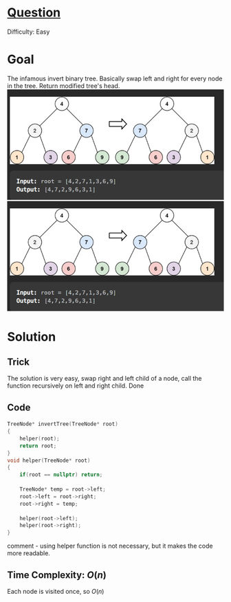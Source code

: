 # [Question](https://leetcode.com/problems/invert-binary-tree/)
Difficulty: Easy
# Goal
The infamous invert binary tree. Basically swap left and right for every node in the tree. Return modified tree's head.
![Alt text](images/image.png)
![Alt text](images/image-1.png)
# Solution
## Trick
The solution is very easy, swap right and left child of a node, call the function recursively on left and right child. Done
## Code
```cpp
TreeNode* invertTree(TreeNode* root) 
{
    helper(root);
    return root;
}
void helper(TreeNode* root)
{
    if(root == nullptr) return; 

    TreeNode* temp = root->left;
    root->left = root->right;
    root->right = temp;

    helper(root->left);
    helper(root->right);
}
```
comment - using helper function is not necessary, but it makes the code more readable. 
## Time Complexity: $O(n)$
Each node is visited once, so $O(n)$